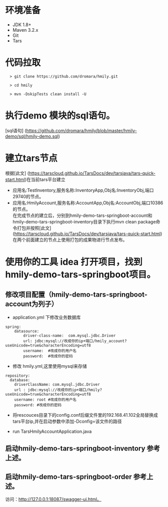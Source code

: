 # 环境准备
- JDK 1.8+
- Maven 3.2.x
- Git
- Tars

# 代码拉取
```
  > git clone https://github.com/dromara/hmily.git

  > cd hmily

  > mvn -DskipTests clean install -U
```

# 执行demo 模块的sql语句。
[sql语句] (https://github.com/dromara/hmily/blob/master/hmily-demo/sql/hmily-demo.sql)

# 建立tars节点
根据[此文] (https://tarscloud.github.io/TarsDocs/dev/tarsjava/tars-quick-start.html)在当前tars平台建立       
- 应用名:TestInventory,服务名称:InventoryApp,Obj名:InventoryObj,端口29740的节点。        
- 应用名:HmilyAccount,服务名称:AccountApp,Obj名:AccountObj,端口10386的节点。         
在完成节点的建立后，分别到hmily-demo-tars-springboot-account和hmily-demo-tars-springboot-inventory目录下执行mvn clean package命令打包并按照[此文] (https://tarscloud.github.io/TarsDocs/dev/tarsjava/tars-quick-start.html)在两个前面建立的节点上使用打包的成果物进行节点发布。     

# 使用你的工具 idea 打开项目，找到hmily-demo-tars-springboot项目。
## 修改项目配置（hmily-demo-tars-springboot-account为列子）
- application.yml 下修改业务数据库     
```
spring:
    datasource:
        driver-class-name:  com.mysql.jdbc.Driver
        url: jdbc:mysql://改成你的ip+端口/hmily_account?useUnicode=true&characterEncoding=utf8
        username:  #改成你的用户名
        password:  #改成你的密码
```
- 修改 hmily.yml,这里使用mysql来存储     
```
repository:
  database:
    driverClassName: com.mysql.jdbc.Driver
    url : jdbc:mysql://改成你的ip+端口/hmily?useUnicode=true&characterEncoding=utf8
    username: root #改成你的用户名
    password: #改成你的密码
```
- 将rescouces目录下的config.conf后缀文件里的192.168.41.102全局替换成tars平台ip,并在启动参数中添加-Dconfig=该文件的路径

- run TarsHmilyAccountApplication.java

## 启动hmily-demo-tars-springboot-inventory 参考上述。

## 启动hmily-demo-tars-springboot-order 参考上述。

访问：http://127.0.0.1:18087/swagger-ui.html。
